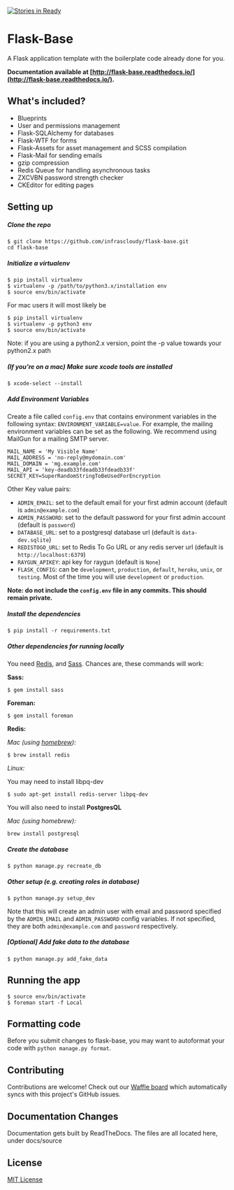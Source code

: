 [![Stories in Ready](https://badge.waffle.io/infrascloudy/flask-base.png?label=ready&title=Ready)](https://waffle.io/infrascloudy/flask-base?utm_source=badge)
# Flask-Base

A Flask application template with the boilerplate code already done for you.

**Documentation available at [http://flask-base.readthedocs.io/](http://flask-base.readthedocs.io/).**

## What's included?

* Blueprints
* User and permissions management
* Flask-SQLAlchemy for databases
* Flask-WTF for forms
* Flask-Assets for asset management and SCSS compilation
* Flask-Mail for sending emails
* gzip compression
* Redis Queue for handling asynchronous tasks
* ZXCVBN password strength checker  
* CKEditor for editing pages

## Setting up

##### Clone the repo

```
$ git clone https://github.com/infrascloudy/flask-base.git
cd flask-base
```

##### Initialize a virtualenv

```
$ pip install virtualenv
$ virtualenv -p /path/to/python3.x/installation env
$ source env/bin/activate
```

For mac users it will most likely be
```
$ pip install virtualenv
$ virtualenv -p python3 env
$ source env/bin/activate
```
Note: if you are using a python2.x version, point the -p value towards your python2.x path

##### (If you're on a mac) Make sure xcode tools are installed

```
$ xcode-select --install
```

##### Add Environment Variables 

Create a file called `config.env` that contains environment variables in the following syntax: `ENVIRONMENT_VARIABLE=value`. For example,
the mailing environment variables can be set as the following. We recommend using MailGun for a mailing SMTP server. 

```
MAIL_NAME = 'My Visible Name'
MAIL_ADDRESS = 'no-reply@mydomain.com'
MAIL_DOMAIN = 'mg.example.com'
MAIL_API = 'key-deadb33fdeadb33fdeadb33f'
SECRET_KEY=SuperRandomStringToBeUsedForEncryption
```

Other Key value pairs:

* `ADMIN_EMAIL`: set to the default email for your first admin account (default is `admin@example.com`)
* `ADMIN_PASSWORD`: set to the default password for your first admin account (default is `password`)
* `DATABASE_URL`: set to a postgresql database url (default is `data-dev.sqlite`)
* `REDISTOGO_URL`: set to Redis To Go URL or any redis server url (default is `http://localhost:6379`)
* `RAYGUN_APIKEY`: api key for raygun (default is `None`)
* `FLASK_CONFIG`: can be `development`, `production`, `default`, `heroku`, `unix`, or `testing`. Most of the time you will use `development` or `production`. 

**Note: do not include the `config.env` file in any commits. This should remain private.**

##### Install the dependencies

```
$ pip install -r requirements.txt
```

##### Other dependencies for running locally

You need [Redis](http://redis.io/), and [Sass](http://sass-lang.com/). Chances are, these commands will work:


**Sass:**

```
$ gem install sass
```

**Foreman:**

```
$ gem install foreman
```
**Redis:**

_Mac (using [homebrew](http://brew.sh/)):_

```
$ brew install redis
```

_Linux:_

You may need to install libpq-dev

```
$ sudo apt-get install redis-server libpq-dev
```

You will also need to install **PostgresQL**

_Mac (using homebrew):_

```
brew install postgresql
```

##### Create the database

```
$ python manage.py recreate_db
```

##### Other setup (e.g. creating roles in database)

```
$ python manage.py setup_dev
```

Note that this will create an admin user with email and password specified by the `ADMIN_EMAIL` and `ADMIN_PASSWORD` config variables. If not specified, they 
are both `admin@example.com` and `password` respectively.

##### [Optional] Add fake data to the database

```
$ python manage.py add_fake_data
```

## Running the app

```
$ source env/bin/activate
$ foreman start -f Local
```

## Formatting code

Before you submit changes to flask-base, you may want to autoformat your code with 
`python manage.py format`.

## Contributing

Contributions are welcome! Check out our [Waffle board](https://waffle.io/infrascloudy/flask-base) which automatically syncs with this project's GitHub issues.

## Documentation Changes

Documentation gets built by ReadTheDocs.
The files are all located here, under docs/source

## License
[MIT License](LICENSE.md)
